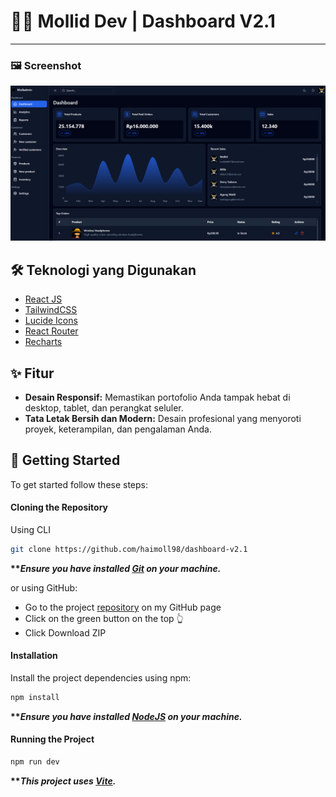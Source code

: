 # 🧑‍💻 Mollid Dev | Dashboard V2.1

---

### 🖼️ Screenshot

![](public/dashboard-v2.1.png)

## 🛠️ Teknologi yang Digunakan

-   [React JS](https://react.dev)
-   [TailwindCSS](https://tailwindcss.com/)
-   [Lucide Icons](https://lucide.dev/)
-   [React Router](https://reactrouter.com/en/main)
-   [Recharts](https://recharts.org/en-US/)

## ✨ Fitur

-   **Desain Responsif:** Memastikan portofolio Anda tampak hebat di desktop, tablet, dan perangkat seluler.
-   **Tata Letak Bersih dan Modern:** Desain profesional yang menyoroti proyek, keterampilan, dan pengalaman Anda.

## 🚀 Getting Started

To get started follow these steps:

#### Cloning the Repository

Using CLI

```bash
git clone https://github.com/haimoll98/dashboard-v2.1
```

**\*\*_Ensure you have installed [Git](https://git-scm.com) on your machine._**

or using GitHub:

-   Go to the project [repository]() on my GitHub page
-   Click on the green button on the top 👆
-   Click Download ZIP

#### Installation

Install the project dependencies using npm:

```bash
npm install
```

**\*\*_Ensure you have installed [NodeJS](https://nodejs.org/en) on your machine._**

#### Running the Project

```bash
npm run dev
```

**\*\*_This project uses [Vite](https://vitejs.dev)._**
